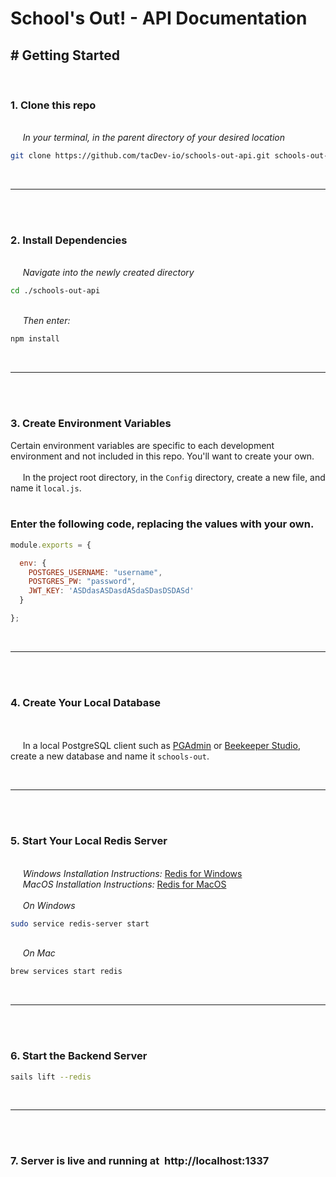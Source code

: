 # School's Out! - API Documentation

## \# Getting Started
<br/>

### 1. Clone this repo
<br/>     *In your terminal, in the parent directory of your desired location*
```bash
git clone https://github.com/tacDev-io/schools-out-api.git schools-out-api
```
<br/>

***
<br/>
<br/>

### 2. Install Dependencies
<br/>     *Navigate into the newly created directory*
```bash
cd ./schools-out-api
```
<br/>     *Then enter:*
```bash
npm install
```
<br/>

***
<br/>
<br/>

### 3. Create Environment Variables
Certain environment variables are specific to each development environment and not included in this repo. You'll want to create your own.
<br/><br/>     In the project root directory, in the `Config` directory, create a new file, and name it `local.js`.
<br/><br/>
### Enter the following code, replacing the values with your own.

```javascript
module.exports = {

  env: {
    POSTGRES_USERNAME: "username",
    POSTGRES_PW: "password",
    JWT_KEY: 'ASDdasASDasdASdaSDasDSDASd'
  }

};
```
<br/>

***
<br/>
<br/>

### 4. Create Your Local Database
<br/><br/>     In a local PostgreSQL client such as [PGAdmin](https://www.postgresql.org/download/) or [Beekeeper Studio](https://www.beekeeperstudio.io/), create a new database and name it `schools-out`.

<br/>

***
<br/>
<br/>

### 5. Start Your Local Redis Server
<br/>     *Windows Installation Instructions:* 	[Redis for Windows](https://redis.io/docs/getting-started/installation/install-redis-on-windows/)
<br/>     *MacOS Installation Instructions:* 	[Redis for MacOS](https://redis.io/docs/getting-started/installation/install-redis-on-mac-os/)
<br/>
<br/>     *On Windows*
```bash
sudo service redis-server start
```
<br/>     *On Mac*
```bash
brew services start redis
```
<br/>

***
<br/>
<br/>

### 6. Start the Backend Server
```bash
sails lift --redis
```
<br/>

***
<br/>
<br/>

### 7. Server is live and running at  http://localhost:1337

